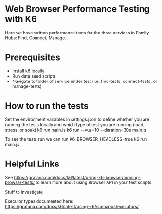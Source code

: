 # Web Browser Performance Testing with K6

Here we have written performance tests for the three services in Family Hubs: Find, Connect, Manage.
# Prerequisites

- Install k6 locally
- Run data seed scripts
- Navigate to folder of service under test (i.e. find-tests, connect-tests, or manage-tests)

# How to run the tests
Set the environment variables in settings.json to define whether you are running the tests locally and which type of test you are running (load, stress, or soak)
k6 run main.js
k6 run --vus=10 --duration=30s main.js

To see the tests run we can run K6_BROWSER_HEADLESS=true k6 run main.js

# Helpful Links

See https://grafana.com/docs/k6/latest/using-k6-browser/running-browser-tests/ to learn more about using Browser API in your test scripts.



Stuff to investigate

Executor types documented here: https://grafana.com/docs/k6/latest/using-k6/scenarios/executors/

